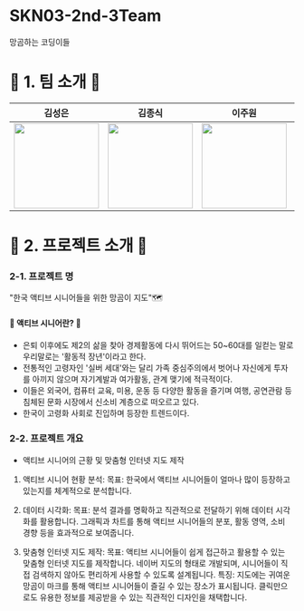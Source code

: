 # SKN03-2nd-3Team
망곰하는 코딩이들

# 🐻 1. 팀 소개 🐻
|김성은|김종식|이주원|최연규|허지원|
|---|---|---|---|---|
|<img src="https://github.com/user-attachments/assets/d28f0fe3-1804-4c2a-b72b-fdd950d749bc"  width="150" height="150"/> |<img src="https://github.com/user-attachments/assets/fb403361-d3b3-4023-9813-183ad7b6b2f7"  width="150" height="150"/> |<img src="https://github.com/user-attachments/assets/d507e286-9575-4b1f-be18-94688a149080"  width="150" height="150"/>  | <img src="https://github.com/user-attachments/assets/5b3f38cc-696e-4d09-8ca9-f93d412a7a17"  width="150" height="150"/> |<img src="https://github.com/user-attachments/assets/d8f438e8-eed8-4763-bdf8-a744b5071d49"  width="150" height="150"/>  |

# 📌 2. 프로젝트 소개 📌
### 2-1. 프로젝트 명
"한국 액티브 시니어들을 위한 망곰이 지도"🗺️ 

#### 👴 액티브 시니어란? 👵
- 은퇴 이후에도 제2의 삶을 찾아 경제활동에 다시 뛰어드는 50~60대를 일컫는 말로 우리말로는 '활동적 장년'이라고 한다.
- 전통적인 고령자인 '실버 세대'와는 달리 가족 중심주의에서 벗어나 자신에게 투자를 아끼지 않으며 자기계발과 여가활동, 관계 맺기에 적극적이다.
- 이들은 외국어, 컴퓨터 교육, 미용, 운동 등 다양한 활동을 즐기며 여행, 공연관람 등 침체된 문화 시장에서 신소비 계층으로 떠오르고 있다.
- 한국이 고령화 사회로 진입하며 등장한 트렌드이다.

### 2-2. 프로젝트 개요
- 액티브 시니어의 근황 및 맞춤형 인터넷 지도 제작

1. 액티브 시니어 현황 분석:
목표: 한국에서 액티브 시니어들이 얼마나 많이 등장하고 있는지를 체계적으로 분석합니다.

2. 데이터 시각화:
목표: 분석 결과를 명확하고 직관적으로 전달하기 위해 데이터 시각화를 활용합니다. 그래픽과 차트를 통해 액티브 시니어들의 분포, 활동 영역, 소비 경향 등을 효과적으로 보여줍니다.

3. 맞춤형 인터넷 지도 제작:
목표: 액티브 시니어들이 쉽게 접근하고 활용할 수 있는 맞춤형 인터넷 지도를 제작합니다. 네이버 지도의 형태로 개발되며, 시니어들이 직접 검색하지 않아도 편리하게 사용할 수 있도록 설계됩니다.
특징: 지도에는 귀여운 망곰이 마크를 통해 액티브 시니어들이 즐길 수 있는 장소가 표시됩니다. 클릭만으로도 유용한 정보를 제공받을 수 있는 직관적인 디자인을 채택합니다.


#### 

  

#### 



